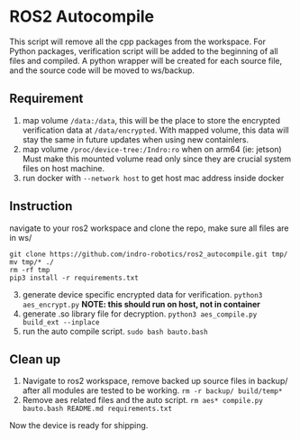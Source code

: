 # ROS2 Autocompile
This script will remove all the cpp packages from the workspace. For Python packages, verification script will be added to the beginning of all files and compiled. A python wrapper will be created for each source file, and the source code will be moved to ws/backup.

## Requirement
1. map volume `/data:/data`, this will be the place to store the encrypted verification data at `/data/encrypted`. With mapped volume, this data will stay the same in future updates when using new containlers.
2. map volume `/proc/device-tree:/Indro:ro` when on arm64 (ie: jetson) Must make this mounted volume read only since they are crucial system files on host machine.
3. run docker with `--network host` to get host mac address inside docker

## Instruction
navigate to your ros2 workspace and clone the repo, make sure all files are in ws/
```
git clone https://github.com/indro-robotics/ros2_autocompile.git tmp/
mv tmp/* ./
rm -rf tmp
pip3 install -r requirements.txt
```
3. generate device specific encrypted data for verification. `python3 aes_encrypt.py` **NOTE: this should run on host, not in container**
4. generate .so library file for decryption. `python3 aes_compile.py build_ext --inplace`
5. run the auto compile script. `sudo bash bauto.bash`

## Clean up
1. Navigate to ros2 workspace, remove backed up source files in backup/ after all modules are tested to be working. `rm -r backup/ build/temp*`
2. Remove aes related files and the auto script. `rm aes* compile.py bauto.bash README.md requirements.txt`

Now the device is ready for shipping.
